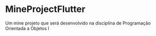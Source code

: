 # MineProjectFlutter
Um mine projeto que será desenvolvido na disciplina de Programação Orientada a Objetos I
